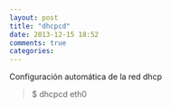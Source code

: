 ```yaml
---
layout: post
title: "dhcpcd"
date: 2013-12-15 18:52
comments: true
categories: 
---
```

Configuración automática de la red dhcp

>$ dhcpcd eth0

